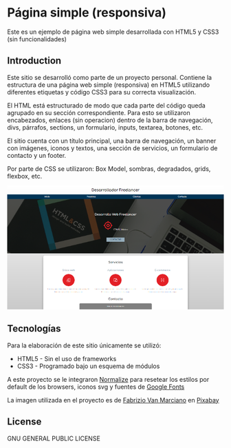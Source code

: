 # Página simple (responsiva)
Este es un ejemplo de página web simple desarrollada con HTML5 y CSS3 (sin funcionalidades)

## Introduction
Este sitio se desarrolló como parte de un proyecto personal. Contiene la estructura de una página web simple (responsiva) en HTML5 utilizando diferentes etiquetas y código CSS3 para su correcta visualización.

El HTML está estructurado de modo que cada parte del código queda agrupado en su sección correspondiente. Para esto se utilizaron encabezados, enlaces (sin operacion) dentro de la barra de navegación, divs, párrafos, sections, un formulario, inputs, textarea, botones, etc.

El sitio cuenta con un título principal, una barra de navegación, un banner con imágenes, iconos y textos, una sección de servicios, un formulario de contacto y un footer.

Por parte de CSS se utilizaron: Box Model, sombras, degradados, grids, flexbox, etc.

![Vista previa](img/preview.png)

## Tecnologías

Para la elaboración de este sitio únicamente se utilizó:

* HTML5 - Sin el uso de frameworks
* CSS3 - Programado bajo un esquema de módulos

A este proyecto se le integraron [Normalize] para resetear los estilos por default de los browsers, iconos svg y fuentes de [Google Fonts]

La imagen utilizada en el proyecto es de [Fabrizio Van Marciano](https://pixabay.com/es/users/vanmarciano-1310286/?utm_source=link-attribution&amp;utm_medium=referral&amp;utm_campaign=image&amp;utm_content=2038872) en [Pixabay](https://pixabay.com/es/?utm_source=link-attribution&amp;utm_medium=referral&amp;utm_campaign=image&amp;utm_content=2038872)

## License

GNU GENERAL PUBLIC LICENSE

[//]: # (These are reference links used in the body of this note and get stripped out when the markdown processor does its job. There is no need to format nicely because it shouldn't be seen. Thanks SO - http://stackoverflow.com/questions/4823468/store-comments-in-markdown-syntax)
   
   [Normalize]: <https://necolas.github.io/normalize.css/>
   [Google Fonts]: <https://fonts.google.com/>
